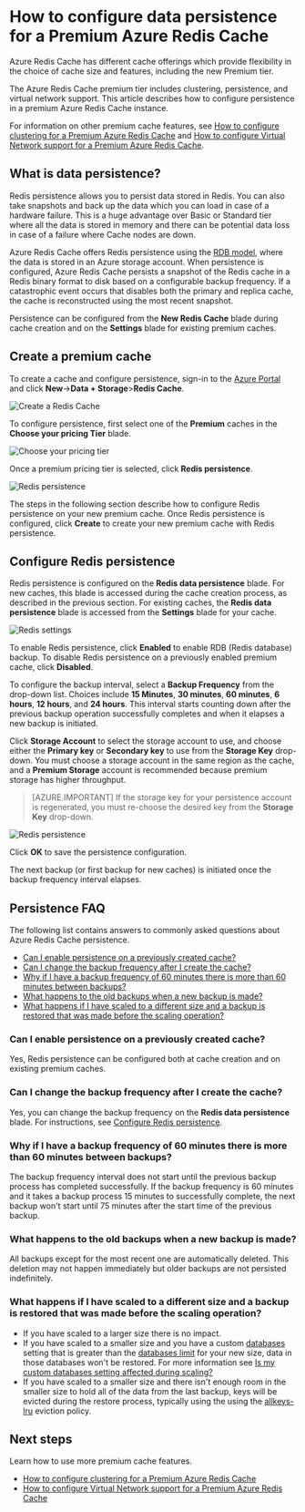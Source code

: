 <properties 
	pageTitle="How to configure data persistence for a Premium Azure Redis Cache" 
	description="Learn how to configure and manage data persistence your Premium tier Azure Redis Cache instances" 
	services="redis-cache" 
	documentationCenter="" 
	authors="steved0x" 
	manager="erikre" 
	editor=""/>

<tags
	ms.service="cache"
	ms.date="05/23/2016"
	wacn.date=""/>

# How to configure data persistence for a Premium Azure Redis Cache

Azure Redis Cache has different cache offerings which provide flexibility in the choice of cache size and features, including the new Premium tier.

The Azure Redis Cache premium tier includes clustering, persistence, and virtual network support. This article describes how to configure persistence in a premium Azure Redis Cache instance.

For information on other premium cache features, see [How to configure clustering for a Premium Azure Redis Cache](/documentation/articles/cache-how-to-premium-clustering/) and [How to configure Virtual Network support for a Premium Azure Redis Cache](/documentation/articles/cache-how-to-premium-vnet/).

## What is data persistence?
Redis persistence allows you to persist data stored in Redis. You can also take snapshots and back up the data which you can load in case of a hardware failure. This is a huge advantage over Basic or Standard tier where all the data is stored in memory and there can be potential data loss in case of a failure where Cache nodes are down. 

Azure Redis Cache offers Redis persistence using the [RDB model](http://redis.io/topics/persistence), where the data is stored in an Azure storage account. When persistence is configured, Azure Redis Cache persists a snapshot of the Redis cache in a Redis binary format to disk based on a configurable backup frequency. If a catastrophic event occurs that disables both the primary and replica cache, the cache is reconstructed using the most recent snapshot.

Persistence can be configured from the **New Redis Cache** blade during cache creation and on the **Settings** blade for existing premium caches.

## Create a premium cache

To create a cache and configure persistence, sign-in to the [Azure Portal](https://portal.azure.com) and click **New**->**Data + Storage**>**Redis Cache**.

![Create a Redis Cache][redis-cache-new-cache-menu]

To configure persistence, first select one of the **Premium** caches in the **Choose your pricing Tier** blade.

![Choose your pricing tier][redis-cache-premium-pricing-tier]

Once a premium pricing tier is selected, click **Redis persistence**.

![Redis persistence][redis-cache-persistence]

The steps in the following section describe how to configure Redis persistence on your new premium cache. Once Redis persistence is configured, click **Create** to create your new premium cache with Redis persistence.

## Configure Redis persistence

Redis persistence is configured on the **Redis data persistence** blade. For new caches, this blade is accessed during the cache creation process, as described in the previous section. For existing caches, the **Redis data persistence** blade is accessed from the **Settings** blade for your cache.

![Redis settings][redis-cache-settings]

To enable Redis persistence, click **Enabled** to enable RDB (Redis database) backup. To disable Redis persistence on a previously enabled premium cache, click **Disabled**.

To configure the backup interval, select a **Backup Frequency** from the drop-down list. Choices include **15 Minutes**, **30 minutes**, **60 minutes**, **6 hours**, **12 hours**, and **24 hours**. This interval starts counting down after the previous backup operation successfully completes and when it elapses a new backup is initiated.

Click **Storage Account** to select the storage account to use, and choose either the **Primary key** or **Secondary key** to use from the **Storage Key** drop-down. You must choose a storage account in the same region as the cache, and a **Premium Storage** account is recommended because premium storage has higher throughput. 

>[AZURE.IMPORTANT] If the storage key for your persistence account is regenerated, you must re-choose the desired key from the **Storage Key** drop-down.

![Redis persistence][redis-cache-persistence-selected]

Click **OK** to save the persistence configuration.

The next backup (or first backup for new caches) is initiated once the backup frequency interval elapses.



## Persistence FAQ

The following list contains answers to commonly asked questions about Azure Redis Cache persistence.

-	[Can I enable persistence on a previously created cache?](#can-i-enable-persistence-on-a-previously-created-cache)
-	[Can I change the backup frequency after I create the cache?](#can-i-change-the-backup-frequency-after-i-create-the-cache)
-	[Why if I have a backup frequency of 60 minutes there is more than 60 minutes between backups?](#why-if-i-have-a-backup-frequency-of-60-minutes-there-is-more-than-60-minutes-between-backups)
-	[What happens to the old backups when a new backup is made?](#what-happens-to-the-old-backups-when-a-new-backup-is-made)
-	[What happens if I have scaled to a different size and a backup is restored that was made before the scaling operation?](#what-happens-if-i-have-scaled-to-a-different-size-and-a-backup-is-restored-that-was-made-before-the-scaling-operation)

### Can I enable persistence on a previously created cache?

Yes, Redis persistence can be configured both at cache creation and on existing premium caches.

### Can I change the backup frequency after I create the cache?

Yes, you can change the backup frequency on the **Redis data persistence** blade. For instructions, see [Configure Redis persistence](#configure-redis-persistence).

### Why if I have a backup frequency of 60 minutes there is more than 60 minutes between backups?

The backup frequency interval does not start until the previous backup process has completed successfully. If the backup frequency is 60 minutes and it takes a backup process 15 minutes to successfully complete, the next backup won't start until 75 minutes after the start time of the previous backup.

### What happens to the old backups when a new backup is made?

All backups except for the most recent one are automatically deleted. This deletion may not happen immediately but older backups are not persisted indefinitely.

### What happens if I have scaled to a different size and a backup is restored that was made before the scaling operation?

-	If you have scaled to a larger size there is no impact.
-	If you have scaled to a smaller size and you have a custom [databases](/documentation/articles/cache-configure/#databases) setting that is greater than the [databases limit](/documentation/articles/cache-configure/#databases) for your new size, data in those databases won't be restored. For more information see [Is my custom databases setting affected during scaling?](#is-my-custom-databases-setting-affected-during-scaling)
-	If you have scaled to a smaller size and there isn't enough room in the smaller size to hold all of the data from the last backup, keys will be evicted during the restore process, typically using the using the [allkeys-lru](http://redis.io/topics/lru-cache) eviction policy.

## Next steps
Learn how to use more premium cache features.

-	[How to configure clustering for a Premium Azure Redis Cache](/documentation/articles/cache-how-to-premium-clustering/)
-	[How to configure Virtual Network support for a Premium Azure Redis Cache](/documentation/articles/cache-how-to-premium-vnet/)
  
<!-- IMAGES -->

[redis-cache-new-cache-menu]: ./media/cache-how-to-premium-persistence/redis-cache-new-cache-menu.png

[redis-cache-premium-pricing-tier]: ./media/cache-how-to-premium-persistence/redis-cache-premium-pricing-tier.png

[redis-cache-persistence]: ./media/cache-how-to-premium-persistence/redis-cache-persistence.png

[redis-cache-persistence-selected]: ./media/cache-how-to-premium-persistence/redis-cache-persistence-selected.png

[redis-cache-settings]: ./media/cache-how-to-premium-persistence/redis-cache-settings.png